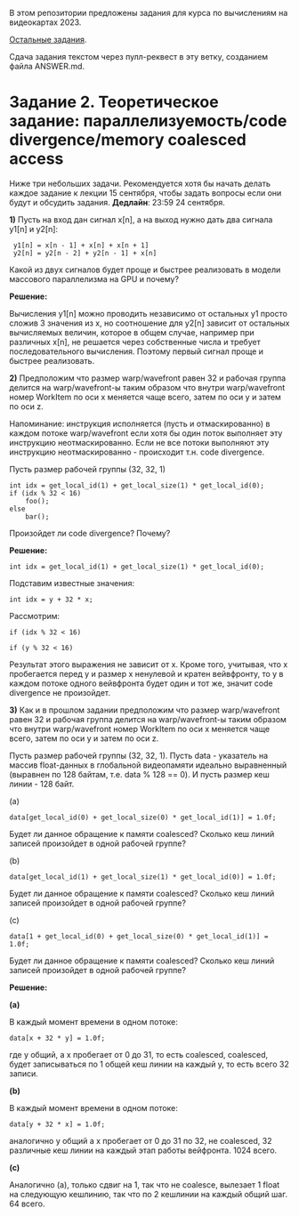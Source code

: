 В этом репозитории предложены задания для курса по вычислениям на видеокартах 2023.

[Остальные задания](https://github.com/GPGPUCourse/GPGPUTasks2023/).

Сдача задания текстом через пулл-реквест в эту ветку, созданием файла ANSWER.md.

# Задание 2. Теоретическое задание: параллелизуемость/code divergence/memory coalesced access

Ниже три небольших задачи. Рекомендуется хотя бы начать делать каждое задание к лекции 15 сентября, чтобы задать вопросы если они будут и обсудить задания. **Дедлайн**: 23:59 24 сентября.

**1)** Пусть на вход дан сигнал x[n], а на выход нужно дать два сигнала y1[n] и y2[n]:

```
 y1[n] = x[n - 1] + x[n] + x[n + 1]
 y2[n] = y2[n - 2] + y2[n - 1] + x[n]
```

Какой из двух сигналов будет проще и быстрее реализовать в модели массового параллелизма на GPU и почему?

**Решение:**
 
Вычисления y1[n] можно проводить независимо от остальных y1 просто сложив 3 значения из x, но соотношение для y2[n] зависит от остальных вычисляемых величин, которое в общем случае, например при различных x[n], не решается через собственные числа и требует последовательного вычисления. Поэтому первый сигнал проще и быстрее реализовать.

**2)** Предположим что размер warp/wavefront равен 32 и рабочая группа делится
 на warp/wavefront-ы таким образом что внутри warp/wavefront
 номер WorkItem по оси x меняется чаще всего, затем по оси y и затем по оси z.

Напоминание: инструкция исполняется (пусть и отмаскированно) в каждом потоке warp/wavefront если хотя бы один поток выполняет эту инструкцию неотмаскированно. Если не все потоки выполняют эту инструкцию неотмаскированно - происходит т.н. code divergence.

Пусть размер рабочей группы (32, 32, 1)

```
int idx = get_local_id(1) + get_local_size(1) * get_local_id(0);
if (idx % 32 < 16)
    foo();
else
    bar();
```

Произойдет ли code divergence? Почему?

**Решение:** 

```
int idx = get_local_id(1) + get_local_size(1) * get_local_id(0);
```
Подставим известные значения:
```
int idx = y + 32 * x;
```
Рассмотрим:
```
if (idx % 32 < 16)
```

```
if (y % 32 < 16)
```

Результат этого выражения не зависит от x.
Кроме того, учитывая, что x пробегается перед y и размер x ненулевой и кратен вейвфронту, то y в каждом потоке одного вейвфронта будет один и тот же, значит  code divergence не произойдет.

**3)** Как и в прошлом задании предположим что размер warp/wavefront равен 32 и рабочая группа делится
 на warp/wavefront-ы таким образом что внутри warp/wavefront
 номер WorkItem по оси x меняется чаще всего, затем по оси y и затем по оси z.

Пусть размер рабочей группы (32, 32, 1).
Пусть data - указатель на массив float-данных в глобальной видеопамяти идеально выравненный (выравнен по 128 байтам, т.е. data % 128 == 0). И пусть размер кеш линии - 128 байт.

(a)
```
data[get_local_id(0) + get_local_size(0) * get_local_id(1)] = 1.0f;
```

Будет ли данное обращение к памяти coalesced? Сколько кеш линий записей произойдет в одной рабочей группе?

(b)
```
data[get_local_id(1) + get_local_size(1) * get_local_id(0)] = 1.0f;
```

Будет ли данное обращение к памяти coalesced? Сколько кеш линий записей произойдет в одной рабочей группе?

(c)
```
data[1 + get_local_id(0) + get_local_size(0) * get_local_id(1)] = 1.0f;
```
Будет ли данное обращение к памяти coalesced? Сколько кеш линий записей произойдет в одной рабочей группе?

**Решение:** 

**(a)**

В каждый момент времени в одном потоке:
```
data[x + 32 * y] = 1.0f;
```
где y общий, а x пробегает от 0 до 31, то есть coalesced, coalesced, будет записываться по 1 общей кеш линии на каждый y, то есть всего 32 записи.

**(b)**

В каждый момент времени в одном потоке:
```
data[y + 32 * x] = 1.0f;
```
аналогично y общий а x пробегает от 0 до 31 по 32, не coalesced, 32 различные кеш линии на каждый этап работы вейфронта.
1024 всего.

**(c)**

Аналогично (а), только сдвиг на 1, так что не coalesce, вылезает 1 float на следующую кешлинию, так что по 2 кешлинии на каждый общий шаг. 64 всего.


